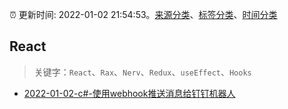 :alarm_clock: 更新时间: 2022-01-02 21:54:53。[来源分类](../README.md)、[标签分类](../TAGS.md)、[时间分类](../TIMELINE.md)

## React


> 关键字：`React`、`Rax`、`Nerv`、`Redux`、`useEffect`、`Hooks`



- [2022-01-02-c#-使用webhook推送消息给钉钉机器人](https://toutiao.io/k/w844e4u) 